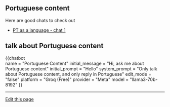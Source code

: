 ## Portuguese content

Here are good chats to check out

- [PT as a language - chat 1](https://community.prod.aws.cyber-boardroom.com/web/chat/view/2024-09-27/10/3e97cd71-bfee-4c3a-912f-158411b04d9b/5453922b-f155-41d2-9c36-597c57f19f45)

## talk about Portuguese content

{{chatbot   
    name = "Portuguese Content" 
    initial_message = "Hi, ask me about Portuguese content" 
    initial_prompt = "Hello"
    system_prompt = "Only talk about Portuguese content, and only reply in Portuguese"
    edit_mode = "false" 
    platform = "Groq (Free)" 
    provider = "Meta" 
    model = "llama3-70b-8192"
}}

<script type="module" src="/web_components/js/chat-bots/Chatbot_OpenAI.mjs"></script>
<script src="https://cdn.jsdelivr.net/npm/marked/marked.min.js"></script>

----

[Edit this page](https://github.com/the-cyber-boardroom/cbr-custom--portuguese/edit/dev/cbr_custom_portuguese/custom/cbr_content/en/web-pages/portuguese/index.md)
